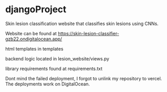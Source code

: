 # djangoProject
 Skin lesion classification website that classifies skin lesions using CNNs.

Website can be found at https://skin-lesion-classifier-gzb22.ondigitalocean.app/

html templates in templates

backend logic located in lesion_website/views.py

library requirements found at requirements.txt

Dont mind the failed deployment, I forgot to unlink my repository to vercel. The deployments work on DigitalOcean.
